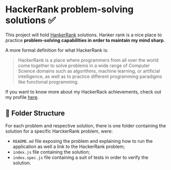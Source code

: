 # HackerRank problem-solving solutions ✅

This project will hold [HankerRank](https://www.hackerrank.com/) solutions. Hanker rank is a nice place to practice __problem-solving capabilities in order to maintain my mind sharp__.

A more formal definition for what HackerRank is:

> HackerRank is a place where programmers from all over the world come together to solve problems in a wide range of Computer Science domains such as algorithms, machine learning, or artificial intelligence, as well as to practice different programming paradigms like functional programming.

If you want to know more about my HackerRack achievements, check out my profile [here](https://www.hackerrank.com/rocha?hr_r=1).

## 📁 Folder Structure

For each problem and respective solution, there is one  folder containing the solution for a specific HarckerRank problem, were:

- `README.md` file exposing the problem and explaining how to run the application as well a link to the HackerRank problem;
- `index.js` file containing the solution;
- `index.spec.js` file containing a suit of tests in order to verify the solution.
